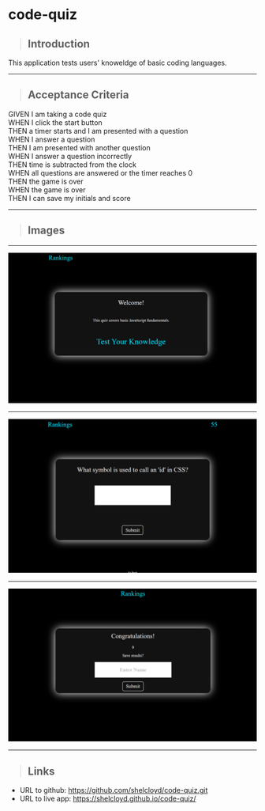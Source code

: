 # code-quiz

>## Introduction


This application tests users' knoweldge of basic coding languages.
___
>## Acceptance Criteria

GIVEN I am taking a code quiz<br>
WHEN I click the start button<br>
THEN a timer starts and I am presented with a question<br>
WHEN I answer a question<br>
THEN I am presented with another question<br>
WHEN I answer a question incorrectly<br>
THEN time is subtracted from the clock<br>
WHEN all questions are answered or the timer reaches 0<br>
THEN the game is over<br>
WHEN the game is over<br>
THEN I can save my initials and score
___
>## Images
___
![Tux, the Linux mascot](/assets/images/Screenshot%20(17).png)
___
![Tux, the Linux mascot](/assets/images/Screenshot%20(18).png)
___
![Tux, the Linux mascot](/assets/images/Screenshot%20(19).png)
___
>## Links

* URL to github: https://github.com/shelcloyd/code-quiz.git
* URL to live app: https://shelcloyd.github.io/code-quiz/